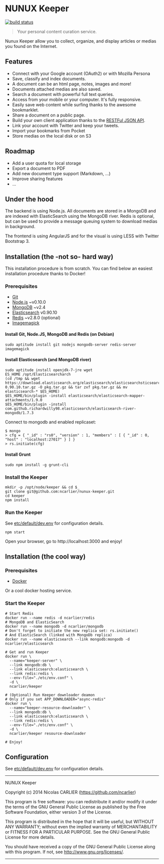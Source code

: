 # NUNUX Keeper

[![build status](https://ci.gitlab.com/projects/6625/status.png?ref=master)](https://ci.gitlab.com/projects/6625?ref=master)

> Your personal content curation service.

Nunux Keeper allow you to collect, organize, and display articles or medias you found on the Internet.

## Features

* Connect with your Google account (OAuth2) or with Mozilla Persona
* Save, classify and index documents.
* A document can be an html page, notes, images and more!
* Documents attached medias are also saved.
* Search a document with powerful full text queries.
* Access from your mobile or your computer. It's fully responsive.
* Easily save web content while surfing thanks to the awesome bookmarklet.
* Share a document on a public page.
* Build your own client application thanks to the [RESTFul JSON API](http://keeper.nunux.org/doc).
* Link your account with Twitter and keep your tweets.
* Import your bookmarks from Pocket
* Store medias on the local disk or on S3

## Roadmap

* Add a user quota for local storage
* Export a document to PDF
* Add new document type support (Markdown, ...)
* Improve sharing features
* ...

## Under the hood

The backend is using Node.js. All documents are stored in a MongoDB and are indexed with ElasticSearch using the MongoDB river. Redis is optional, but can be used to provide a message queuing system to download medias in background.

The frontend is using AngularJS and for the visual is using LESS with Twitter Bootstrap 3.

## Installation (the -not so- hard way)

This installation procedure is from scratch. You can find below an easiest installation procedure thanks to Docker!

### Prerequisites

* [Git](http://git-scm.com/)
* [Node.js](http://nodejs.org/) ~v0.10.0
* [MongoDB](http://www.mongodb.org/) ~v2.4
* [Elasticsearch](http://www.elasticsearch.org/) v0.90.10
* [Redis](http://redis.io/) ~v2.8.0 (optional)
* [Imagemagick](http://www.imagemagick.org/)

#### Install Git, Node.JS, MongoDB and Redis (on Debian)

```
sudo aptitude install git nodejs mongodb-server redis-server imagemagick
```

#### Install Elasticsearch (and MongoDB river)

```
sudo aptitude install openjdk-7-jre wget
ES_HOME /opt/Elasticsearcharch
(cd /tmp && wget https://download.elasticsearch.org/elasticsearch/elasticsearchsticsearch/elasticsearch-0.90.10.tar.gz -O pkg.tar.gz && tar zxf pkg.tar.gz && mv elasticsearch-* $ES_HOME)
$ES_HOME/bin/plugin -install elasticsearch/elasticsearch-mapper-attachments/1.9.0
$ES_HOME/bin/plugin -install com.github.richardwilly98.elasticsearch/elasticsearch-river-mongodb/1.7.3
```

Connect to mongodb and enabled replicaset:

```
$ mongo
> cfg = { "_id" : "rs0", "version" : 1, "members" : [ { "_id" : 0, "host" : "localhost:27017" } ] }
> rs.initiate(cfg)
```

#### Install Grunt

```
sudo npm install -g grunt-cli
```

### Install the Keeper

```
mkdir -p /opt/node/keeper && cd $_
git clone git@github.com:ncarlier/nunux-keeper.git
cd keeper
npm install
```

### Run the Keeper

See [etc/default/dev.env](etc/default/dev.env) for configuration details.

```
npm start
```

Open your browser, go to http://localhost:3000 and enjoy!

## Installation (the cool way)

### Prerequisites

* [Docker](http://www.docker.io/)

Or a cool docker hosting service.

### Start the Keeper

```
# Start Redis
docker run --name redis -d ncarlier/redis
# MongoDB and ElasticSearch
docker run --name mongodb -d ncarlier/mongodb
# Don't forget to initiate the new replica set: rs.initiate()
# And ElasticSearch (linked with MongoDb replica)
docker run --name elasticsearch --link mongodb:mongodb -d ncarlier/elasticsearch

# Get and run Keeper
docker run \
  --name="keeper-server" \
  --link mongodb:db \
  --link elasticsearch:elasticsearch \
  --link redis:redis \
  --env-file="./etc/env.conf" \
  -d \
  ncarlier/keeper

# (Optional) Run Keeper downloader deamon
# Only if you set APP_DOWNLOADER="async-redis"
docker run \
  --name="keeper-resource-downloader" \
  --link mongodb:db \
  --link elasticsearch:elasticsearch \
  --link redis:redis \
  --env-file="./etc/env.conf" \
  -d \
  ncarlier/keeper resource-downloader

# Enjoy!
```

## Configuration

See [etc/default/dev.env](etc/default/dev.env) for configuration details.

----------------------------------------------------------------------

NUNUX Keeper

Copyright (c) 2014 Nicolas CARLIER (https://github.com/ncarlier)

This program is free software: you can redistribute it and/or modify
it under the terms of the GNU General Public License as published by
the Free Software Foundation, either version 3 of the License.

This program is distributed in the hope that it will be useful,
but WITHOUT ANY WARRANTY; without even the implied warranty of
MERCHANTABILITY or FITNESS FOR A PARTICULAR PURPOSE.  See the
GNU General Public License for more details.

You should have received a copy of the GNU General Public License
along with this program.  If not, see <http://www.gnu.org/licenses/>.

----------------------------------------------------------------------
